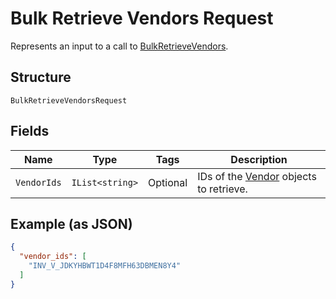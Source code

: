 
# Bulk Retrieve Vendors Request

Represents an input to a call to [BulkRetrieveVendors](../../doc/api/vendors.md#bulk-retrieve-vendors).

## Structure

`BulkRetrieveVendorsRequest`

## Fields

| Name | Type | Tags | Description |
|  --- | --- | --- | --- |
| `VendorIds` | `IList<string>` | Optional | IDs of the [Vendor](../../doc/models/vendor.md) objects to retrieve. |

## Example (as JSON)

```json
{
  "vendor_ids": [
    "INV_V_JDKYHBWT1D4F8MFH63DBMEN8Y4"
  ]
}
```

